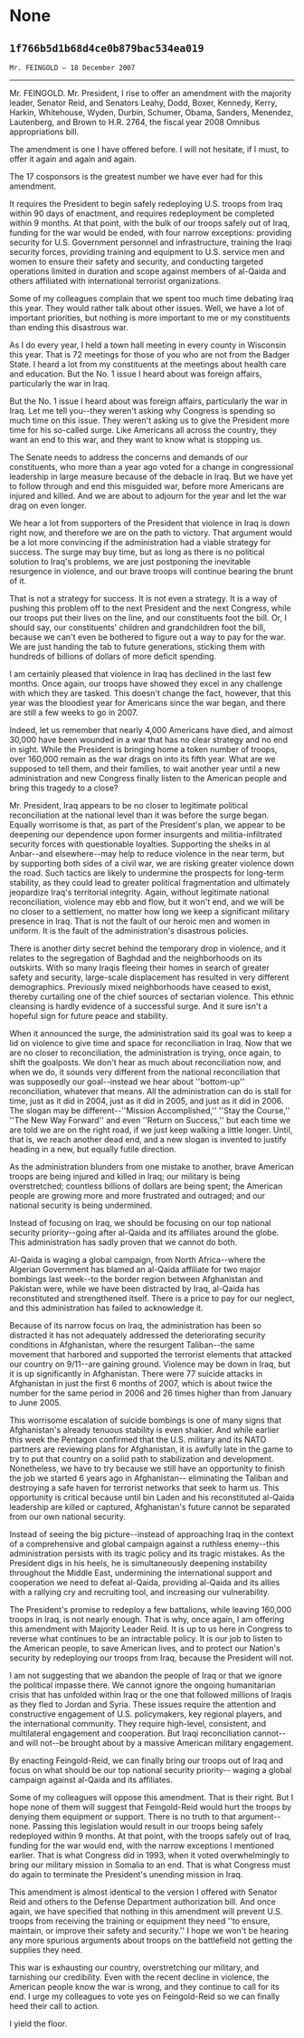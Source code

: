# None
## `1f766b5d1b68d4ce0b879bac534ea019`
`Mr. FEINGOLD — 18 December 2007`

---


Mr. FEINGOLD. Mr. President, I rise to offer an amendment with the 
majority leader, Senator Reid, and Senators Leahy, Dodd, Boxer, 
Kennedy, Kerry, Harkin, Whitehouse, Wyden, Durbin, Schumer, Obama, 
Sanders, Menendez, Lautenberg, and Brown to H.R. 2764, the fiscal year 
2008 Omnibus appropriations bill.

The amendment is one I have offered before. I will not hesitate, if I 
must, to offer it again and again and again.

The 17 cosponsors is the greatest number we have ever had for this 
amendment.

It requires the President to begin safely redeploying U.S. troops 
from Iraq within 90 days of enactment, and requires redeployment be 
completed within 9 months. At that point, with the bulk of our troops 
safely out of Iraq, funding for the war would be ended, with four 
narrow exceptions: providing security for U.S. Government personnel and 
infrastructure, training the Iraqi security forces, providing training 
and equipment to U.S. service men and women to ensure their safety and 
security, and conducting targeted operations limited in duration and 
scope against members of al-Qaida and others affiliated with 
international terrorist organizations.

Some of my colleagues complain that we spent too much time debating 
Iraq this year. They would rather talk about other issues. Well, we 
have a lot of important priorities, but nothing is more important to me 
or my constituents than ending this disastrous war.

As I do every year, I held a town hall meeting in every county in 
Wisconsin this year. That is 72 meetings for those of you who are not 
from the Badger State. I heard a lot from my constituents at the 
meetings about health care and education. But the No. 1 issue I heard 
about was foreign affairs, particularly the war in Iraq.

But the No. 1 issue I heard about was foreign affairs, particularly 
the war in Iraq. Let me tell you--they weren't asking why Congress is 
spending so much time on this issue. They weren't asking us to give the 
President more time for his so-called surge. Like Americans all across 
the country, they want an end to this war, and they want to know what 
is stopping us.

The Senate needs to address the concerns and demands of our 
constituents, who more than a year ago voted for a change in 
congressional leadership in large measure because of the debacle in 
Iraq. But we have yet to follow through and end this misguided war, 
before more Americans are injured and killed. And we are about to 
adjourn for the year and let the war drag on even longer.

We hear a lot from supporters of the President that violence in Iraq 
is down right now, and therefore we are on the path to victory. That 
argument would be a lot more convincing if the administration had a 
viable strategy for success. The surge may buy time, but as long as 
there is no political solution to Iraq's problems, we are just 
postponing the inevitable resurgence in violence, and our brave troops 
will continue bearing the brunt of it.

That is not a strategy for success. It is not even a strategy. It is 
a way of pushing this problem off to the next President and the next 
Congress, while our troops put their lives on the line, and our 
constituents foot the bill. Or, I should say, our constituents' 
children and grandchildren foot the bill, because we can't even be 
bothered to figure out a way to pay for the war. We are just handing 
the tab to future generations, sticking them with hundreds of billions 
of dollars of more deficit spending.

I am certainly pleased that violence in Iraq has declined in the last 
few months. Once again, our troops have showed they excel in any 
challenge with which they are tasked. This doesn't change the fact, 
however, that this year was the bloodiest year for Americans since the 
war began, and there are still a few weeks to go in 2007.


Indeed, let us remember that nearly 4,000 Americans have died, and 
almost 30,000 have been wounded in a war that has no clear strategy and 
no end in sight. While the President is bringing home a token number of 
troops, over 160,000 remain as the war drags on into its fifth year. 
What are we supposed to tell them, and their families, to wait another 
year until a new administration and new Congress finally listen to the 
American people and bring this tragedy to a close?



Mr. President, Iraq appears to be no closer to legitimate political 
reconciliation at the national level than it was before the surge 
began. Equally worrisome is that, as part of the President's plan, we 
appear to be deepening our dependence upon former insurgents and 
militia-infiltrated security forces with questionable loyalties. 
Supporting the sheiks in al Anbar--and elsewhere--may help to reduce 
violence in the near term, but by supporting both sides of a civil war, 
we are risking greater violence down the road. Such tactics are likely 
to undermine the prospects for long-term stability, as they could lead 
to greater political fragmentation and ultimately jeopardize Iraq's 
territorial integrity. Again, without legitimate national 
reconciliation, violence may ebb and flow, but it won't end, and we 
will be no closer to a settlement, no matter how long we keep a 
significant military presence in Iraq. That is not the fault of our 
heroic men and women in uniform. It is the fault of the 
administration's disastrous policies.

There is another dirty secret behind the temporary drop in violence, 
and it relates to the segregation of Baghdad and the neighborhoods on 
its outskirts. With so many Iraqis fleeing their homes in search of 
greater safety and security, large-scale displacement has resulted in 
very different demographics. Previously mixed neighborhoods have ceased 
to exist, thereby curtailing one of the chief sources of sectarian 
violence. This ethnic cleansing is hardly evidence of a successful 
surge. And it sure isn't a hopeful sign for future peace and stability.

When it announced the surge, the administration said its goal was to 
keep a lid on violence to give time and space for reconciliation in 
Iraq. Now that we are no closer to reconciliation, the administration 
is trying, once again, to shift the goalposts. We don't hear as much 
about reconciliation now, and when we do, it sounds very different from 
the national reconciliation that was supposedly our goal--instead we 
hear about ''bottom-up'' reconciliation, whatever that means. All the 
administration can do is stall for time, just as it did in 2004, just 
as it did in 2005, and just as it did in 2006. The slogan may be 
different--''Mission Accomplished,'' ''Stay the Course,'' ''The New Way 
Forward'' and even ''Return on Success,'' but each time we are told we 
are on the right road, if we just keep walking a little longer. Until, 
that is, we reach another dead end, and a new slogan is invented to 
justify heading in a new, but equally futile direction.

As the administration blunders from one mistake to another, brave 
American troops are being injured and killed in Iraq; our military is 
being overstretched; countless billions of dollars are being spent; the 
American people are growing more and more frustrated and outraged; and 
our national security is being undermined.

Instead of focusing on Iraq, we should be focusing on our top 
national security priority--going after al-Qaida and its affiliates 
around the globe. This administration has sadly proven that we cannot 
do both.

Al-Qaida is waging a global campaign, from North Africa--where the 
Algerian Government has blamed an al-Qaida affiliate for two major 
bombings last week--to the border region between Afghanistan and 
Pakistan were, while we have been distracted by Iraq, al-Qaida has 
reconstituted and strengthened itself. There is a price to pay for our 
neglect, and this administration has failed to acknowledge it.

Because of its narrow focus on Iraq, the administration has been so 
distracted it has not adequately addressed the deteriorating security 
conditions in Afghanistan, where the resurgent Taliban--the same 
movement that harbored and supported the terrorist elements that 
attacked our country on 9/11--are gaining ground. Violence may be down 
in Iraq, but it is up significantly in Afghanistan. There were 77 
suicide attacks in Afghanistan in just the first 6 months of 2007, 
which is about twice the number for the same period in 2006 and 26 
times higher than from January to June 2005.

This worrisome escalation of suicide bombings is one of many signs 
that Afghanistan's already tenuous stability is even shakier. And while 
earlier this week the Pentagon confirmed that the U.S. military and its 
NATO partners are reviewing plans for Afghanistan, it is awfully late 
in the game to try to put that country on a solid path to stabilization 
and development. Nonetheless, we have to try because we still have an 
opportunity to finish the job we started 6 years ago in Afghanistan--
eliminating the Taliban and destroying a safe haven for terrorist 
networks that seek to harm us. This opportunity is critical because 
until bin Laden and his reconstituted al-Qaida leadership are killed or 
captured, Afghanistan's future cannot be separated from our own 
national security.


Instead of seeing the big picture--instead of approaching Iraq in the 
context of a comprehensive and global campaign against a ruthless 
enemy--this administration persists with its tragic policy and its 
tragic mistakes. As the President digs in his heels, he is 
simultaneously deepening instability throughout the Middle East, 
undermining the international support and cooperation we need to defeat 
al-Qaida, providing al-Qaida and its allies with a rallying cry and 
recruiting tool, and increasing our vulnerability.


The President's promise to redeploy a few battalions, while leaving 
160,000 troops in Iraq, is not nearly enough. That is why, once again, 
I am offering this amendment with Majority Leader Reid. It is up to us 
here in Congress to reverse what continues to be an intractable policy. 
It is our job to listen to the American people, to save American lives, 
and to protect our Nation's security by redeploying our troops from 
Iraq, because the President will not.


I am not suggesting that we abandon the people of Iraq or that we 
ignore the political impasse there. We cannot ignore the ongoing 
humanitarian crisis that has unfolded within Iraq or the one that 
followed millions of Iraqis as they fled to Jordan and Syria. These 
issues require the attention and constructive engagement of U.S. 
policymakers, key regional players, and the international community. 
They require high-level, consistent, and multilateral engagement and 
cooperation. But Iraqi reconciliation cannot--and will not--be brought 
about by a massive American military engagement.


By enacting Feingold-Reid, we can finally bring our troops out of 
Iraq and focus on what should be our top national security priority--
waging a global campaign against al-Qaida and its affiliates.

Some of my colleagues will oppose this amendment. That is their 
right. But I hope none of them will suggest that Feingold-Reid would 
hurt the troops by denying them equipment or support. There is no truth 
to that argument--none. Passing this legislation would result in our 
troops being safely redeployed within 9 months. At that point, with the 
troops safely out of Iraq, funding for the war would end, with the 
narrow exceptions I mentioned earlier. That is what Congress did in 
1993, when it voted overwhelmingly to bring our military mission in 
Somalia to an end. That is what Congress must do again to terminate the 
President's unending mission in Iraq.

This amendment is almost identical to the version I offered with 
Senator Reid and others to the Defense Department authorization bill. 
And once again, we have specified that nothing in this amendment will 
prevent U.S. troops from receiving the training or equipment they need 
''to ensure, maintain, or improve their safety and security.'' I hope 
we won't be hearing any more spurious arguments about troops on the 
battlefield not getting the supplies they need.

This war is exhausting our country, overstretching our military, and 
tarnishing our credibility. Even with the recent decline in violence, 
the American people know the war is wrong, and they continue to call 
for its end. I urge my colleagues to vote yes on Feingold-Reid so we 
can finally heed their call to action.

I yield the floor.